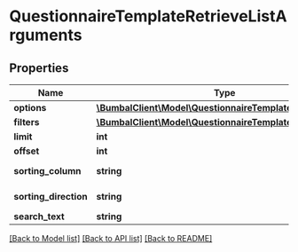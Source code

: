 # QuestionnaireTemplateRetrieveListArguments

## Properties
Name | Type | Description | Notes
------------ | ------------- | ------------- | -------------
**options** | [**\BumbalClient\Model\QuestionnaireTemplateOptionsModel**](QuestionnaireTemplateOptionsModel.md) |  | [optional] 
**filters** | [**\BumbalClient\Model\QuestionnaireTemplateFiltersModel**](QuestionnaireTemplateFiltersModel.md) |  | [optional] 
**limit** | **int** |  | [optional] 
**offset** | **int** |  | [optional] 
**sorting_column** | **string** | Sorting Column | [optional] 
**sorting_direction** | **string** | Sorting Direction | [optional] 
**search_text** | **string** |  | [optional] 

[[Back to Model list]](../README.md#documentation-for-models) [[Back to API list]](../README.md#documentation-for-api-endpoints) [[Back to README]](../README.md)


